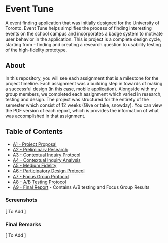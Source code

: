 # Event Tune 

A event finding application that was initially designed for the University of Toronto. Event Tune helps simplifies the process of finding interesting events on the school campus and incorporates a badge system to motivate user behavior in the application. This is project is a complete design cycle, starting from - finding and creating a research question to usability testing of the high-fidelity prototype.

## About

In this repository, you will see each assignment that is a milestone for the project timeline. Each assignment was a building step in towards of making a successful design (in this case, mobile application). Alongside with my group members, we completed each assignment which varied in research, testing and design. The project was structured for the entirety of the semester which consist of 12 weeks (Give or take, snowday). You can view the PDF version of each report, which is provides the information of what was accomplished in that assignment.

## Table of Contents

- [A1 - Project Proposal](https://github.com/patrickm-tan/eventtune2019/blob/master/A1/CCT485_A1_Tan_Patrick.pdf)
- [A2 - Preliminary Research](https://github.com/patrickm-tan/eventtune2019/blob/master/A2/CCT485_A2_Group9.pdf)
- [A3 - Contextual Inquiry Protocol](https://github.com/patrickm-tan/eventtune2019/blob/master/A3.5/CCT485_A3a_Group9.pdf)
- [A4 - Contextual Inquiry Analysis](https://github.com/patrickm-tan/eventtune2019/blob/master/A4/CCT485_A4_Group9.pdf)
- [A5 - Medium Fidelity](https://github.com/patrickm-tan/eventtune2019/blob/master/A5/CCT485_A5_Group9.pdf)
- [A6 - Participatory Design Protocol](https://github.com/patrickm-tan/eventtune2019/blob/master/A6.5/CCT485_A6a_Group9.pdf)
- [A7 - Focus Group Protocol](https://github.com/patrickm-tan/eventtune2019/blob/master/A7.5/CCT485_A7a_Group9.pdf)
- [A8 - A/B Testing Protocol](https://github.com/patrickm-tan/eventtune2019/blob/master/A8/CCT485_A8_Group9.pdf)
- [A9 - Final Report](https://github.com/patrickm-tan/eventtune2019/blob/master/Final%20Report/Final%20Report.pdf) - Contains A/B testing and Focus Group Results

### Screenshots

[ To Add ]

### Final Remarks

[ To Add ]
